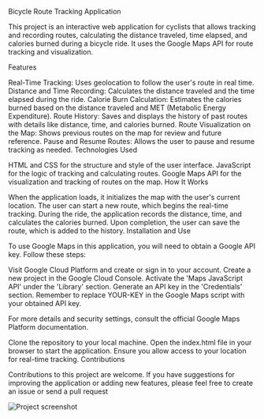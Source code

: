 Bicycle Route Tracking Application

This project is an interactive web application for cyclists that allows tracking and recording routes, calculating the distance traveled, time elapsed, and calories burned during a bicycle ride. It uses the Google Maps API for route tracking and visualization.

Features

Real-Time Tracking: Uses geolocation to follow the user's route in real time.
Distance and Time Recording: Calculates the distance traveled and the time elapsed during the ride.
Calorie Burn Calculation: Estimates the calories burned based on the distance traveled and MET (Metabolic Energy Expenditure).
Route History: Saves and displays the history of past routes with details like distance, time, and calories burned.
Route Visualization on the Map: Shows previous routes on the map for review and future reference.
Pause and Resume Routes: Allows the user to pause and resume tracking as needed.
Technologies Used

HTML and CSS for the structure and style of the user interface.
JavaScript for the logic of tracking and calculating routes.
Google Maps API for the visualization and tracking of routes on the map.
How It Works

When the application loads, it initializes the map with the user's current location.
The user can start a new route, which begins the real-time tracking.
During the ride, the application records the distance, time, and calculates the calories burned.
Upon completion, the user can save the route, which is added to the history.
Installation and Use

<script async defer src="https://maps.googleapis.com/maps/api/js?key=YOUR-KEY"></script>

To use Google Maps in this application, you will need to obtain a Google API key. Follow these steps:

Visit Google Cloud Platform and create or sign in to your account.
Create a new project in the Google Cloud Console.
Activate the 'Maps JavaScript API' under the 'Library' section.
Generate an API key in the 'Credentials' section.
Remember to replace YOUR-KEY in the Google Maps script with your obtained API key.

For more details and security settings, consult the official Google Maps Platform documentation.

Clone the repository to your local machine.
Open the index.html file in your browser to start the application.
Ensure you allow access to your location for real-time tracking.
Contributions

Contributions to this project are welcome. If you have suggestions for improving the application or adding new features, please feel free to create an issue or send a pull request

![Project screenshot](https://app.hundezonen.ch/docs/IMG_0094.PNG)
